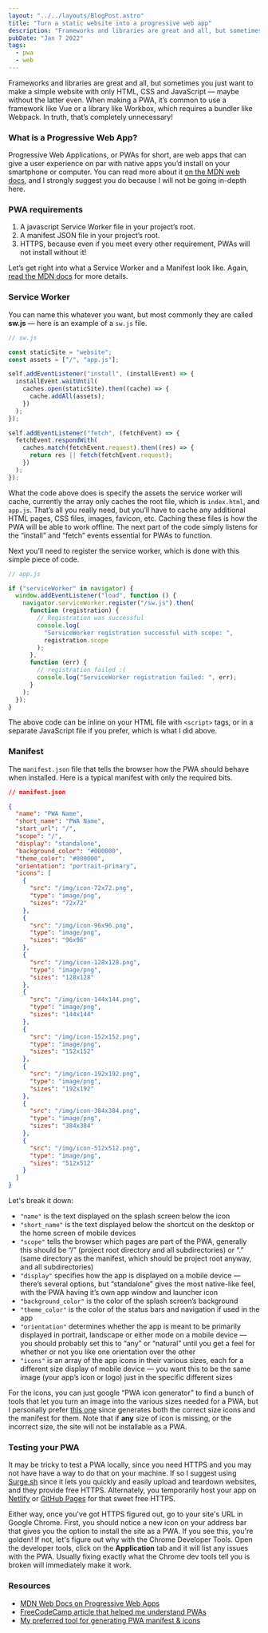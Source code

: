 ```yaml
---
layout: "../../layouts/BlogPost.astro"
title: "Turn a static website into a progressive web app"
description: "Frameworks and libraries are great and all, but sometimes you just want to make a simple website with only HTML, CSS and JavaScript — maybe without the latter even. When making a PWA, it’s common to use a framework like Vue or a library like Workbox, which requires a bundler like Webpack. In truth, that’s completely unnecessary!"
pubDate: "Jan 7 2022"
tags:
  - pwa
  - web
---
```


Frameworks and libraries are great and all, but sometimes you just want to make a simple website with only HTML, CSS and JavaScript — maybe without the latter even. When making a PWA, it’s common to use a framework like Vue or a library like Workbox, which requires a bundler like Webpack. In truth, that’s completely unnecessary!

### What is a Progressive Web App?

Progressive Web Applications, or PWAs for short, are web apps that can give a user experience on par with native apps you’d install on your smartphone or computer. You can read more about it [on the MDN web docs](https://developer.mozilla.org/en-US/docs/Web/Progressive_web_apps), and I strongly suggest you do because I will not be going in-depth here.

### PWA requirements

1. A javascript Service Worker file in your project’s root.
2. A manifest JSON file in your project’s root.
3. HTTPS, because even if you meet every other requirement, PWAs will not install without it!

Let’s get right into what a Service Worker and a Manifest look like. Again, [read the MDN docs](https://developer.mozilla.org/en-US/docs/Web/Progressive_web_apps) for more details.

### Service Worker

You can name this whatever you want, but most commonly they are called **sw.js** — here is an example of a `sw.js` file.

```js
// sw.js

const staticSite = "website";
const assets = ["/", "app.js"];

self.addEventListener("install", (installEvent) => {
  installEvent.waitUntil(
    caches.open(staticSite).then((cache) => {
      cache.addAll(assets);
    })
  );
});

self.addEventListener("fetch", (fetchEvent) => {
  fetchEvent.respondWith(
    caches.match(fetchEvent.request).then((res) => {
      return res || fetch(fetchEvent.request);
    })
  );
});
```

What the code above does is specify the assets the service worker will cache, currently the array only caches the root file, which is `index.html`, and `app.js`. That’s all you really need, but you’ll have to cache any additional HTML pages, CSS files, images, favicon, etc. Caching these files is how the PWA will be able to work offline. The next part of the code simply listens for the “install” and “fetch” events essential for PWAs to function.

Next you’ll need to register the service worker, which is done with this simple piece of code.

```js
// app.js

if ("serviceWorker" in navigator) {
  window.addEventListener("load", function () {
    navigator.serviceWorker.register("/sw.js").then(
      function (registration) {
        // Registration was successful
        console.log(
          "ServiceWorker registration successful with scope: ",
          registration.scope
        );
      },
      function (err) {
        // registration failed :(
        console.log("ServiceWorker registration failed: ", err);
      }
    );
  });
}
```

The above code can be inline on your HTML file with `<script>` tags, or in a separate JavaScript file if you prefer, which is what I did above.

### Manifest

The `manifest.json` file that tells the browser how the PWA should behave when installed. Here is a typical manifest with only the required bits.

```json
// manifest.json

{
  "name": "PWA Name",
  "short_name": "PWA Name",
  "start_url": "/",
  "scope": "/",
  "display": "standalone",
  "background_color": "#000000",
  "theme_color": "#000000",
  "orientation": "portrait-primary",
  "icons": [
    {
      "src": "/img/icon-72x72.png",
      "type": "image/png",
      "sizes": "72x72"
    },
    {
      "src": "/img/icon-96x96.png",
      "type": "image/png",
      "sizes": "96x96"
    },
    {
      "src": "/img/icon-128x128.png",
      "type": "image/png",
      "sizes": "128x128"
    },
    {
      "src": "/img/icon-144x144.png",
      "type": "image/png",
      "sizes": "144x144"
    },
    {
      "src": "/img/icon-152x152.png",
      "type": "image/png",
      "sizes": "152x152"
    },
    {
      "src": "/img/icon-192x192.png",
      "type": "image/png",
      "sizes": "192x192"
    },
    {
      "src": "/img/icon-384x384.png",
      "type": "image/png",
      "sizes": "384x384"
    },
    {
      "src": "/img/icon-512x512.png",
      "type": "image/png",
      "sizes": "512x512"
    }
  ]
}
```

Let's break it down:

- `"name"` is the text displayed on the splash screen below the icon
- `"short_name"` is the text displayed below the shortcut on the desktop or the home screen of mobile devices
- `"scope"` tells the browser which pages are part of the PWA, generally this should be “/” (project root directory and all subdirectories) or “.” (same directory as the manifest, which should be project root anyway, and all subdirectories)
- `"display"` specifies how the app is displayed on a mobile device — there’s several options, but “standalone” gives the most native-like feel, with the PWA having it’s own app window and launcher icon
- `"background_color"` is the color of the splash screen’s background
- `"theme_color"` is the color of the status bars and navigation if used in the app
- `"orientation"` determines whether the app is meant to be primarily displayed in portrait, landscape or either mode on a mobile device — you should probably set this to “any” or “natural” until you get a feel for whether or not you like one orientation over the other
- `"icons"` is an array of the app icons in their various sizes, each for a different size display of mobile device — you want this to be the same image (your app’s icon or logo) just in the specific different sizes

For the icons, you can just google “PWA icon generator” to find a bunch of tools that let you turn an image into the various sizes needed for a PWA, but I personally prefer [this one](https://www.simicart.com/manifest-generator.html/) since generates both the correct size icons and the manifest for them. Note that if **any** size of icon is missing, or the incorrect size, the site will not be installable as a PWA.

### Testing your PWA

It may be tricky to test a PWA locally, since you need HTTPS and you may not have have a way to do that on your machine. If so I suggest using [Surge.sh](https://surge.sh) since it lets you quickly and easily upload and teardown websites, and they provide free HTTPS. Alternately, you temporarily host your app on [Netlify](https://netlify.com) or [GitHub Pages](https://pages.github.com/) for that sweet free HTTPS.

Either way, once you've got HTTPS figured out, go to your site's URL in Google Chrome. First, you should notice a new icon on your address bar that gives you the option to install the site as a PWA. If you see this, you're golden! If not, let's figure out why with the Chrome Developer Tools. Open the developer tools, click on the **Application** tab and it will list any issues with the PWA. Usually fixing exactly what the Chrome dev tools tell you is broken will immediately make it work.

### Resources

- [MDN Web Docs on Progressive Web Apps](https://developer.mozilla.org/en-US/docs/Web/Progressive_web_apps)
- [FreeCodeCamp article that helped me understand PWAs](https://www.freecodecamp.org/news/build-a-pwa-from-scratch-with-html-css-and-javascript/)
- [My preferred tool for generating PWA manifest & icons](https://www.simicart.com/manifest-generator.html/)

